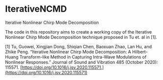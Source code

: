 # IterativeNCMD
Iterative Nonlinear Chirp Mode Decomposition

The code in this repository aims to create a working copy of the Iterative Nonlinear Chirp Mode Decomposition technique proposed in Tu et. al in [1].

[1] Tu, Guowei, Xingjian Dong, Shiqian Chen, Baoxuan Zhao, Lan Hu, and Zhike Peng. “Iterative Nonlinear Chirp Mode Decomposition: A Hilbert-Huang Transform-like Method in Capturing Intra-Wave Modulations of Nonlinear Responses.” Journal of Sound and Vibration 485 (October 2020): 115571. [https://doi.org/10.1016/j.jsv.2020.115571.](https://doi.org/10.1016/j.jsv.2020.115571)
